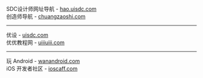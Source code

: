 SDC设计师网址导航 - [hao.uisdc.com](https://hao.uisdc.com/)  
创造师导航 - [chuangzaoshi.com](http://chuangzaoshi.com/)  

---

优设 - [uisdc.com](https://www.uisdc.com/)  
优优教程网 - [uiiiuiii.com](https://uiiiuiii.com/)  

---

玩 Android - [wanandroid.com](http://wanandroid.com/)  
iOS 开发者社区 - [ioscaff.com](https://ioscaff.com/)  
